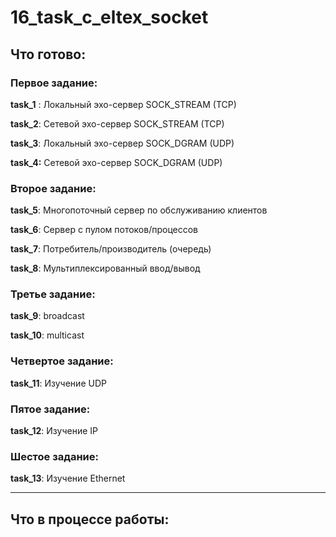 # 16_task_c_eltex_socket

## Что готово:

### Первое задание:

**task_1** : Локальный эхо-сервер SOCK_STREAM (TCP)

**task_2**: Сетевой эхо-сервер SOCK_STREAM (TCP)

**task_3**: Локальный эхо-сервер SOCK_DGRAM (UDP)

**task_4:** Сетевой эхо-сервер SOCK_DGRAM (UDP)

### Второе задание:
**task_5**: Многопоточный сервер по обслуживанию клиентов

**task_6**: Сервер с пулом потоков/процессов

**task_7**: Потребитель/производитель (очередь)

**task_8**: Мультиплексированный ввод/вывод

### Третье задание:
**task_9**: broadcast

**task_10**: multicast

### Четвертое задание:
**task_11**: Изучение UDP

### Пятое задание:
**task_12**: Изучение IP

### Шестое задание:
**task_13**: Изучение Ethernet
________________________________________________________

## Что в процессе работы:



